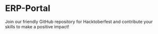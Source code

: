 # ERP-Portal
Join our friendly GitHub repository for Hacktoberfest and contribute your skills to make a positive impact!
